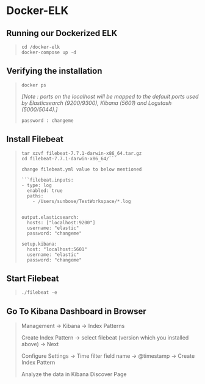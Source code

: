  # Docker-ELK

## Running our Dockerized ELK
>
>	```git clone https://github.com/deviantony/docker-elk.git
>	cd /docker-elk
>	docker-compose up -d
>

## Verifying the installation
>
>	```docker ps```
>
> *[Note :  ports on the localhost will be mapped to the default ports used by 
			 Elasticsearch (9200/9300), Kibana (5601) and Logstash (5000/5044).]*
>
>	```user : elastic
>	password : changeme
>


## Install Filebeat

>	```curl -L -O https://artifacts.elastic.co/downloads/beats/filebeat/filebeat-7.7.1-darwin-x86_64.tar.gz
>	tar xzvf filebeat-7.7.1-darwin-x86_64.tar.gz
>	cd filebeat-7.7.1-darwin-x86_64/```
>
> change filebeat.yml value to below mentioned
>
>	```filebeat.inputs:
>	- type: log
>	  enabled: true
>	  paths:
>	    - /Users/sunbose/TestWorkspace/*.log
>
>
>	output.elasticsearch:
>	  hosts: ["localhost:9200"]
>	  username: "elastic"
>	  password: "changeme"
>
>	setup.kibana:
>	  host: "localhost:5601"
>	  username: "elastic"
>	  password: "changeme"
>

## Start Filebeat
>	```./filebeat -e```
>

## Go To Kibana Dashboard in Browser

>Management -> Kibana -> Index Patterns
>
>Create Index Pattern -> select filebeat (version which you installed above) -> Next
>
>Configure Settings -> Time filter field name -> @timestamp -> Create Index Pattern
>
>Analyze the data in Kibana Discover Page 
>
